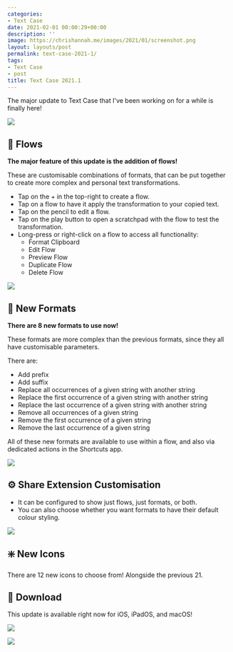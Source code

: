 ```yaml
---
categories:
- Text Case
date: 2021-02-01 00:00:29+00:00
description: ''
image: https://chrishannah.me/images/2021/01/screenshot.png
layout: layouts/post
permalink: text-case-2021-1/
tags:
- Text Case
- post
title: Text Case 2021.1
---
```


The major update to Text Case that I've been working on for a while is finally here!

<img src="https://chrishannah.me/images/2021/01/Image.png">

## 🌟 Flows

**The major feature of this update is the addition of flows!**

These are customisable combinations of formats, that can be put together to create more complex and personal text transformations.

- Tap on the + in the top-right to create a flow.
- Tap on a flow to have it apply the transformation to your copied text.
- Tap on the pencil to edit a flow.
- Tap on the play button to open a scratchpad with the flow to test the transformation.
- Long-press or right-click on a flow to access all functionality:
	- Format Clipboard
	- Edit Flow
	- Preview Flow
	- Duplicate Flow
	- Delete Flow

<img src="https://chrishannah.me/images/2021/01/Image-2.png">

## 👀 New Formats

**There are 8 new formats to use now!**

These formats are more complex than the previous formats, since they all have customisable parameters.

There are:

- Add prefix
- Add suffix
- Replace all occurrences of a given string with another string
- Replace the first occurrence of a given string with another string
- Replace the last occurrence of a given string with another string
- Remove all occurrences of a given string
- Remove the first occurrence of a given string
- Remove the last occurrence of a given string

All of these new formats are available to use within a flow, and also via dedicated actions in the Shortcuts app.

<img src="https://chrishannah.me/images/2021/01/Image-3.png">

## ⚙️ Share Extension Customisation

- It can be configured to show just flows, just formats, or both.
- You can also choose whether you want formats to have their default colour styling.

<img src="https://chrishannah.me/images/2021/01/iVBORw0KGgoAAAANSUhEUgAAC50AAAjwCAYAAAAKgq9xAAAACXBIWXMAAAsTAAALEwEAmpwYAAAM-2-1.png">

## ❇️ New Icons

There are 12 new icons to choose from! Alongside the previous 21.

## 💽 Download

This update is available right now for iOS, iPadOS, and macOS!

<a href="https://apps.apple.com/us/app/text-case/id1407730596?uo=4"><img src="https://textcase.app/assets/appstore.png" style="max-height: 60px !important;"/></a>

<a href="https://apps.apple.com/us/app/text-case/id1492174677?ls=1&mt=12"><img src="https://textcase.app/assets/macappstore.png" style="max-height: 60px !important;"/></a>
